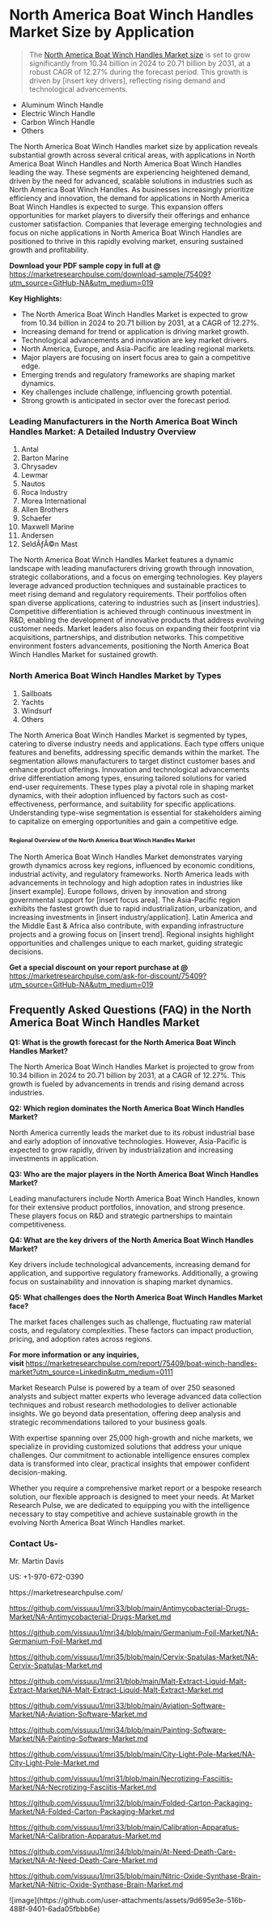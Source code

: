 <h1>North America Boat Winch Handles Market&nbsp;Size by Application</h1><blockquote><p>The <a href="https://marketresearchpulse.com/download-sample/75409?utm_source=GitHub-NA&amp;utm_medium=019">North America Boat Winch Handles Market size</a> is set to grow significantly from 10.34 billion in 2024 to 20.71 billion by 2031, at a robust CAGR of 12.27% during the forecast period. This growth is driven by [insert key drivers], reflecting rising demand and technological advancements.</p></blockquote><ul><li>Aluminum Winch Handle<li> Electric Winch Handle<li> Carbon Winch Handle<li> Others</li></ul><p>The North America Boat Winch Handles market size by application reveals substantial growth across several critical areas, with applications in North America Boat Winch Handles and North America Boat Winch Handles leading the way. These segments are experiencing heightened demand, driven by the need for advanced, scalable solutions in industries such as North America Boat Winch Handles. As businesses increasingly prioritize efficiency and innovation, the demand for applications in North America Boat Winch Handles is expected to surge. This expansion offers opportunities for market players to diversify their offerings and enhance customer satisfaction. Companies that leverage emerging technologies and focus on niche applications in North America Boat Winch Handles are positioned to thrive in this rapidly evolving market, ensuring sustained growth and profitability.</p><p><strong>Download your PDF sample copy in full at @ </strong><a href="https://marketresearchpulse.com/download-sample/75409?utm_source=GitHub-NA&amp;utm_medium=019">https://marketresearchpulse.com/download-sample/75409?utm_source=GitHub-NA&amp;utm_medium=019</a></p><p><strong>Key Highlights: </strong></p><ul><li>The North America Boat Winch Handles Market is expected to grow from 10.34 billion in 2024 to 20.71 billion by 2031, at a CAGR of 12.27%.</li><li>Increasing demand for trend or application is driving market growth.</li><li>Technological advancements and innovation are key market drivers.</li><li>North America, Europe, and Asia-Pacific are leading regional markets.</li><li>Major players are focusing on insert focus area to gain a competitive edge.</li><li>Emerging trends and regulatory frameworks are shaping market dynamics.</li><li>Key challenges include challenge, influencing growth potential.</li><li>Strong growth is anticipated in sector over the forecast period.</li></ul><h3>Leading Manufacturers in the North America Boat Winch Handles Market: A Detailed Industry Overview</h3><ol><li>Antal</li><li>Barton Marine</li><li>Chrysadev</li><li>Lewmar</li><li>Nautos</li><li>Roca Industry</li><li>Morea International</li><li>Allen Brothers</li><li>Schaefer</li><li>Maxwell Marine</li><li>Andersen</li><li>SeldÃƒÂ©n Mast</li></ol><div class="flex max-w-full flex-col flex-grow"><div class="min-h-8 text-message flex w-full flex-col items-end gap-2 whitespace-normal break-words [.text-message+&amp;]:mt-5" dir="auto" data-message-author-role="assistant" data-message-id="fd8432e4-4910-450d-b182-61b7bfb0a01f" data-message-model-slug="gpt-4o"><div class="flex w-full flex-col gap-1 empty:hidden first:pt-[3px]"><div class="markdown prose w-full break-words dark:prose-invert light"><p>The North America Boat Winch Handles Market features a dynamic landscape with leading manufacturers driving growth through innovation, strategic collaborations, and a focus on emerging technologies. Key players leverage advanced production techniques and sustainable practices to meet rising demand and regulatory requirements. Their portfolios often span diverse applications, catering to industries such as [insert industries]. Competitive differentiation is achieved through continuous investment in R&amp;D, enabling the development of innovative products that address evolving customer needs. Market leaders also focus on expanding their footprint via acquisitions, partnerships, and distribution networks. This competitive environment fosters advancements, positioning the North America Boat Winch Handles Market for sustained growth.</p></div></div></div></div><h3>North America Boat Winch Handles Market by Types</h3><ol><li>Sailboats<li> Yachts<li> Windsurf<li> Others</li></ol><div class="flex max-w-full flex-col flex-grow"><div class="min-h-8 text-message flex w-full flex-col items-end gap-2 whitespace-normal break-words [.text-message+&amp;]:mt-5" dir="auto" data-message-author-role="assistant" data-message-id="084470be-0bb7-4664-bddf-5156b4f41249" data-message-model-slug="gpt-4o-mini"><div class="flex w-full flex-col gap-1 empty:hidden first:pt-[3px]"><div class="markdown prose w-full break-words dark:prose-invert light"><p>The North America Boat Winch Handles Market is segmented by types, catering to diverse industry needs and applications. Each type offers unique features and benefits, addressing specific demands within the market. The segmentation allows manufacturers to target distinct customer bases and enhance product offerings. Innovation and technological advancements drive differentiation among types, ensuring tailored solutions for varied end-user requirements. These types play a pivotal role in shaping market dynamics, with their adoption influenced by factors such as cost-effectiveness, performance, and suitability for specific applications. Understanding type-wise segmentation is essential for stakeholders aiming to capitalize on emerging opportunities and gain a competitive edge.</p></div></div></div></div><h3><span style="font-size: 11px;">Regional Overview of the North America Boat Winch Handles Market</span></h3><div class="flex max-w-full flex-col flex-grow"><div class="min-h-8 text-message flex w-full flex-col items-end gap-2 whitespace-normal break-words [.text-message+&amp;]:mt-5" dir="auto" data-message-author-role="assistant" data-message-id="e9038762-ce64-4e30-91c9-9bd413514231" data-message-model-slug="gpt-4o-mini"><div class="flex w-full flex-col gap-1 empty:hidden first:pt-[3px]"><div class="markdown prose w-full break-words dark:prose-invert light"><p>The North America Boat Winch Handles Market demonstrates varying growth dynamics across key regions, influenced by economic conditions, industrial activity, and regulatory frameworks. North America leads with advancements in technology and high adoption rates in industries like [insert example]. Europe follows, driven by innovation and strong governmental support for [insert focus area]. The Asia-Pacific region exhibits the fastest growth due to rapid industrialization, urbanization, and increasing investments in [insert industry/application]. Latin America and the Middle East &amp; Africa also contribute, with expanding infrastructure projects and a growing focus on [insert trend]. Regional insights highlight opportunities and challenges unique to each market, guiding strategic decisions.</p></div></div></div></div><p><strong>Get a special discount on your report purchase at @ </strong><a href="https://marketresearchpulse.com/ask-for-discount/75409?utm_source=GitHub-NA&amp;utm_medium=019">https://marketresearchpulse.com/ask-for-discount/75409?utm_source=GitHub-NA&amp;utm_medium=019</a></p><h2>Frequently Asked Questions (FAQ) in the North America Boat Winch Handles Market</h2><p><strong>Q1: What is the growth forecast for the North America Boat Winch Handles Market?</strong></p><p>The North America Boat Winch Handles Market is projected to grow from 10.34 billion in 2024 to 20.71 billion by 2031, at a CAGR of 12.27%. This growth is fueled by advancements in trends and rising demand across industries.</p><p><strong>Q2: Which region dominates the North America Boat Winch Handles Market?</strong></p><p>North America currently leads the market due to its robust industrial base and early adoption of innovative technologies. However, Asia-Pacific is expected to grow rapidly, driven by industrialization and increasing investments in application.</p><p><strong>Q3: Who are the major players in the North America Boat Winch Handles Market?</strong></p><p>Leading manufacturers include North America Boat Winch Handles, known for their extensive product portfolios, innovation, and strong presence. These players focus on R&amp;D and strategic partnerships to maintain competitiveness.</p><p><strong>Q4: What are the key drivers of the North America Boat Winch Handles Market?</strong></p><p>Key drivers include technological advancements, increasing demand for application, and supportive regulatory frameworks. Additionally, a growing focus on sustainability and innovation is shaping market dynamics.</p><p><strong>Q5: What challenges does the North America Boat Winch Handles Market face?</strong></p><p>The market faces challenges such as challenge, fluctuating raw material costs, and regulatory complexities. These factors can impact production, pricing, and adoption rates across regions.</p><p><strong>For more information or any inquiries, visit&nbsp;</strong><a href="https://marketresearchpulse.com/report/75409/boat-winch-handles-market?utm_source=Linkedin&utm_medium=0111">https://marketresearchpulse.com/report/75409/boat-winch-handles-market?utm_source=Linkedin&utm_medium=0111</a></p><p>Market Research Pulse is powered by a team of over 250 seasoned analysts and subject matter experts who leverage advanced data collection techniques and robust research methodologies to deliver actionable insights. We go beyond data presentation, offering deep analysis and strategic recommendations tailored to your business goals.</p><p>With expertise spanning over 25,000 high-growth and niche markets, we specialize in providing customized solutions that address your unique challenges. Our commitment to actionable intelligence ensures complex data is transformed into clear, practical insights that empower confident decision-making.</p><p>Whether you require a comprehensive market report or a bespoke research solution, our flexible approach is designed to meet your needs. At Market Research Pulse, we are dedicated to equipping you with the intelligence necessary to stay competitive and achieve sustainable growth in the evolving North America Boat Winch Handles market.</p><h3><strong>Contact Us-</strong></h3><p>Mr. Martin Davis</p><p>US: +1-970-672-0390</p><p>https://marketresearchpulse.com/</p><p><a href="https://github.com/vissuuu1/mri33/blob/main/Antimycobacterial-Drugs-Market/NA-Antimycobacterial-Drugs-Market.md">https://github.com/vissuuu1/mri33/blob/main/Antimycobacterial-Drugs-Market/NA-Antimycobacterial-Drugs-Market.md</a></p><p><a href="https://github.com/vissuuu1/mri34/blob/main/Germanium-Foil-Market/NA-Germanium-Foil-Market.md">https://github.com/vissuuu1/mri34/blob/main/Germanium-Foil-Market/NA-Germanium-Foil-Market.md</a></p><p><a href="https://github.com/vissuuu1/mri35/blob/main/Cervix-Spatulas-Market/NA-Cervix-Spatulas-Market.md">https://github.com/vissuuu1/mri35/blob/main/Cervix-Spatulas-Market/NA-Cervix-Spatulas-Market.md</a></p><p><a href="https://github.com/vissuuu1/mri31/blob/main/Malt-Extract-Liquid-Malt-Extract-Market/NA-Malt-Extract-Liquid-Malt-Extract-Market.md">https://github.com/vissuuu1/mri31/blob/main/Malt-Extract-Liquid-Malt-Extract-Market/NA-Malt-Extract-Liquid-Malt-Extract-Market.md</a></p><p><a href="https://github.com/vissuuu1/mri33/blob/main/Aviation-Software-Market/NA-Aviation-Software-Market.md">https://github.com/vissuuu1/mri33/blob/main/Aviation-Software-Market/NA-Aviation-Software-Market.md</a></p><p><a href="https://github.com/vissuuu1/mri34/blob/main/Painting-Software-Market/NA-Painting-Software-Market.md">https://github.com/vissuuu1/mri34/blob/main/Painting-Software-Market/NA-Painting-Software-Market.md</a></p><p><a href="https://github.com/vissuuu1/mri35/blob/main/City-Light-Pole-Market/NA-City-Light-Pole-Market.md">https://github.com/vissuuu1/mri35/blob/main/City-Light-Pole-Market/NA-City-Light-Pole-Market.md</a></p><p><a href="https://github.com/vissuuu1/mri31/blob/main/Necrotizing-Fasciitis-Market/NA-Necrotizing-Fasciitis-Market.md">https://github.com/vissuuu1/mri31/blob/main/Necrotizing-Fasciitis-Market/NA-Necrotizing-Fasciitis-Market.md</a></p><p><a href="https://github.com/vissuuu1/mri32/blob/main/Folded-Carton-Packaging-Market/NA-Folded-Carton-Packaging-Market.md">https://github.com/vissuuu1/mri32/blob/main/Folded-Carton-Packaging-Market/NA-Folded-Carton-Packaging-Market.md</a></p><p><a href="https://github.com/vissuuu1/mri33/blob/main/Calibration-Apparatus-Market/NA-Calibration-Apparatus-Market.md">https://github.com/vissuuu1/mri33/blob/main/Calibration-Apparatus-Market/NA-Calibration-Apparatus-Market.md</a></p><p><a href="https://github.com/vissuuu1/mri34/blob/main/At-Need-Death-Care-Market/NA-At-Need-Death-Care-Market.md">https://github.com/vissuuu1/mri34/blob/main/At-Need-Death-Care-Market/NA-At-Need-Death-Care-Market.md</a></p><p><a href="https://github.com/vissuuu1/mri35/blob/main/Nitric-Oxide-Synthase-Brain-Market/NA-Nitric-Oxide-Synthase-Brain-Market.md">https://github.com/vissuuu1/mri35/blob/main/Nitric-Oxide-Synthase-Brain-Market/NA-Nitric-Oxide-Synthase-Brain-Market.md</a></p>
![image](https://github.com/user-attachments/assets/9d695e3e-516b-488f-9401-6ada05fbbb6e)
